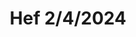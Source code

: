 ---
title: Hef 2/4/2024
bjcp_cat: Weissbier (10 A)
brew_date: February 04, 2024
type: homebrew_recipe
short_description: 
page_url: /recipes/Hef_2_4_2024.html
---